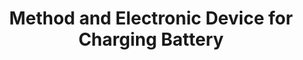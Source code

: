 ---
title: "Method and Electronic Device for Charging Battery"
authors:
- first_name: Sangheon
  last_name: Lee
  is_me: true
- first_name: Youngju
  last_name: Kim
  last_author: true
location: US
app_no: 18/347880
year: 2023
---